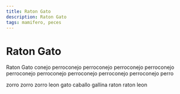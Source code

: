 ```yaml
---
title: Raton Gato
description: Raton Gato
tags: mamifero, peces
---
```


# Raton Gato

Raton Gato conejo perroconejo perroconejo perroconejo perroconejo perroconejo perroconejo perroconejo perroconejo perroconejo perro

zorro zorro zorro leon gato caballo gallina raton raton leon